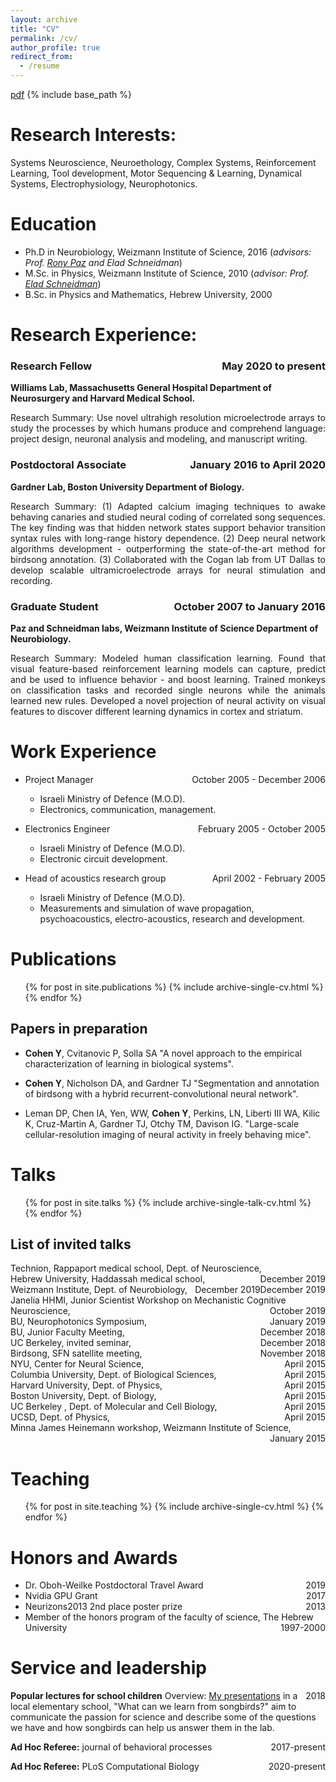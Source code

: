 ```yaml
---
layout: archive
title: "CV"
permalink: /cv/
author_profile: true
redirect_from:
  - /resume
---
```

[pdf](/files/YardenCV.pdf)
{% include base_path %}

Research Interests:
======
Systems Neuroscience, Neuroethology, Complex Systems, Reinforcement Learning, Tool development,
Motor Sequencing & Learning, Dynamical Systems, Electrophysiology, Neurophotonics.

Education
======
* Ph.D in Neurobiology, Weizmann Institute of Science, 2016 (*advisors: Prof. [Rony Paz](https://www.weizmann.ac.il/neurobiology/labs/rony/) and Elad Schneidman*)
* M.Sc. in Physics, Weizmann Institute of Science, 2010 (*advisor: Prof. [Elad Schneidman](https://www.weizmann.ac.il/neurobiology/labs/schneidman/The_Schneidman_Lab/Home.html)*)
* B.Sc. in Physics and Mathematics, Hebrew University, 2000

Research Experience:
======
### Research Fellow  <span style="float:right;">May 2020 to present</span>
**Williams Lab, Massachusetts General Hospital Department of Neurosurgery and Harvard Medical School.**
<p style="text-align: justify">Research Summary: Use novel ultrahigh resolution microelectrode arrays to study the processes by which humans
produce and comprehend language: project design, neuronal analysis and modeling, and manuscript writing.</p>

### Postdoctoral Associate  <span style="float:right;">January 2016 to April 2020</span>
**Gardner Lab, Boston University Department of Biology.**
<p style="text-align: justify">Research Summary: (1) Adapted calcium imaging techniques to awake behaving canaries and studied neural coding of correlated song sequences. The key finding was that hidden network states support behavior transition syntax rules with long-range history dependence. (2) Deep neural network algorithms development - outperforming
the state-of-the-art method for birdsong annotation. (3) Collaborated with the Cogan lab from UT Dallas to
develop scalable ultramicroelectrode arrays for neural stimulation and recording.</p>

### Graduate Student <span style="float:right;">October 2007 to January 2016</span>
**Paz and Schneidman labs, Weizmann Institute of Science Department of Neurobiology.**
<p style="text-align: justify">Research Summary: Modeled human classification learning. Found that visual feature-based reinforcement learning models can capture, predict and be used to influence behavior - and boost learning. Trained monkeys on classification tasks and recorded single neurons while the animals learned new rules. Developed a novel projection
of neural activity on visual features to discover different learning dynamics in cortex and striatum.</p>

Work Experience
======
* Project Manager <span style="float:right;">October 2005 - December 2006</span>
  * Israeli Ministry of Defence (M.O.D).
  * Electronics, communication, management.

* Electronics Engineer <span style="float:right;">February 2005 - October 2005</span>
  * Israeli Ministry of Defence (M.O.D).
  * Electronic circuit development.
 
* Head of acoustics research group <span style="float:right;">April 2002 - February 2005</span>
  * Israeli Ministry of Defence (M.O.D).
  * Measurements and simulation of wave propagation, psychoacoustics, electro-acoustics, research
and development.
  
Publications
======
  <ul>{% for post in site.publications %}
    {% include archive-single-cv.html %}
  {% endfor %}</ul>
  
Papers in preparation
-----
* **Cohen Y**, Cvitanovic P, Solla SA "A novel approach to the empirical characterization of learning in biological systems".

* **Cohen Y**, Nicholson DA, and Gardner TJ "Segmentation and annotation of birdsong with a hybrid recurrent-convolutional neural network".

* Leman DP, Chen IA, Yen, WW, **Cohen Y**, Perkins, LN, Liberti III WA, Kilic K, Cruz-Martin A, Gardner TJ, Otchy TM, Davison IG. "Large-scale cellular-resolution imaging of neural activity in freely behaving mice".

Talks
======
  <ul>{% for post in site.talks %}
    {% include archive-single-talk-cv.html %}
  {% endfor %}</ul>
 
List of invited talks
-----
<div style="text-align:left;"> 
  Technion, Rappaport medical school, Dept. of Neuroscience,<span style="float:right;">December 2019</span>
</div>
<div style="text-align:left;"> 
  Hebrew University, Haddassah medical school,<span style="float:right;">December 2019</span>
</div>
<div style="text-align:left;"> 
  Weizmann Institute, Dept. of Neurobiology,<span style="float:right;">December 2019</span>
</div>
<div style="text-align:left;"> 
  Janelia HHMI, Junior Scientist Workshop on Mechanistic Cognitive Neuroscience,<span style="float:right;">October 2019</span>
</div>
<div style="text-align:left;"> 
  BU, Neurophotonics Symposium,<span style="float:right;">January 2019</span>
</div>
<div style="text-align:left;"> 
  BU, Junior Faculty Meeting,<span style="float:right;">December 2018</span>
</div>
<div style="text-align:left;"> 
  UC Berkeley, invited seminar,<span style="float:right;">December 2018</span>
</div>
<div style="text-align:left;"> 
  Birdsong, SFN satellite meeting,<span style="float:right;">November 2018</span>
</div>
<div style="text-align:left;"> 
  NYU, Center for Neural Science,<span style="float:right;">April 2015</span>
</div>
<div style="text-align:left;"> 
  Columbia University, Dept. of Biological Sciences,<span style="float:right;">April 2015</span>
</div>
<div style="text-align:left;"> 
  Harvard University, Dept. of Physics,<span style="float:right;">April 2015</span>
</div>
<div style="text-align:left;"> 
  Boston University, Dept. of Biology,<span style="float:right;">April 2015</span>
</div>
<div style="text-align:left;"> 
  UC Berkeley , Dept. of Molecular and Cell Biology,<span style="float:right;">April 2015</span>
</div>
<div style="text-align:left;"> 
  UCSD, Dept. of Physics,<span style="float:right;">April 2015</span>
</div>
<div style="text-align:left;"> 
  Minna James Heinemann workshop, Weizmann Institute of Science,<span style="float:right;">January 2015</span>
</div><br />

Teaching
======
  <ul>{% for post in site.teaching %}
    {% include archive-single-cv.html %}
  {% endfor %}</ul>
  
Honors and Awards
======
* Dr. Oboh-Weilke Postdoctoral Travel Award <span style="float:right;">2019</span>
* Nvidia GPU Grant <span style="float:right;">2017</span>
* Neurizons2013 2nd place poster prize <span style="float:right;">2013</span>
* Member of the honors program of the faculty of science, The Hebrew University <span style="float:right;">1997-2000</span>

Service and leadership
======
**Popular lectures for school children** <span style="float:right;">2018</span>
Overview: [My presentations](/talks/2018-11-20-talk-3) in a local elementary school, "What can we learn from songbirds?" aim to communicate the passion for science and describe some of the questions we have and how songbirds can
help us answer them in the lab.

**Ad Hoc Referee:** journal of behavioral processes <span style="float:right;">2017-present</span>

**Ad Hoc Referee:** PLoS Computational Biology <span style="float:right;">2020-present</span>
